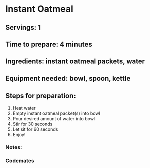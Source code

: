 # Instant Oatmeal

## Servings: 1

## Time to prepare: 4 minutes

## Ingredients: instant oatmeal packets, water


## Equipment needed: bowl, spoon, kettle


## Steps for preparation: 
1. Heat water
2. Empty instant oatmeal packet(s) into bowl
3. Pour desired amount of water into bowl
4. Stir for 30 seconds
5. Let sit for 60 seconds
6. Enjoy!



### Notes: 



### Codemates #
